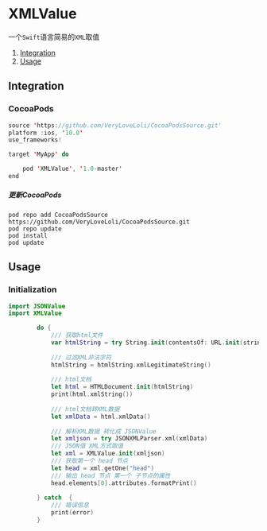 # XMLValue

一个`Swift`语言简易的`XML`取值

1. [Integration](#Integration)
2. [Usage](#Usage)

## Integration

### CocoaPods

```swift
source 'https://github.com/VeryLoveLoli/CocoaPodsSource.git'
platform :ios, '10.0'
use_frameworks!

target 'MyApp' do

    pod 'XMLValue', '1.0-master'
end

```

##### 更新CocoaPods
	pod repo add CocoaPodsSource https://github.com/VeryLoveLoli/CocoaPodsSource.git
	pod repo update
	pod install
	pod update

## Usage

### Initialization

```swift
import JSONValue
import XMLValue
```

```swift
        do {
            /// 获取html文件
            var htmlString = try String.init(contentsOf: URL.init(string: "http://www.baidu.com")!)
            
            /// 过滤XML非法字符
            htmlString = htmlString.xmlLegitimateString()
            
            /// html文档
            let html = HTMLDocument.init(htmlString)
            print(html.xmlString())
            
            /// html文档转XML数据
            let xmlData = html.xmlData()
            
            /// 解析XML数据 转化成 JSONValue
            let xmljson = try JSONXMLParser.xml(xmlData)
            /// JSON值 XML方式取值
            let xml = XMLValue.init(xmljson)
            /// 获取第一个 head 节点
            let head = xml.getOne("head")
            /// 输出 head 节点 第一个 子节点的属性
            head.elements[0].attributes.formatPrint()
            
        } catch  {
            /// 错误信息
            print(error)
        }
```
